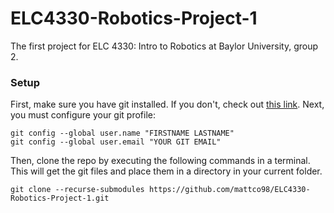 # ELC4330-Robotics-Project-1

The first project for ELC 4330: Intro to Robotics at Baylor University, group 2. 

### Setup

First, make sure you have git installed. If you don't, check out [this link](https://www.atlassian.com/git/tutorials/install-git#windows). Next, you must configure your git profile:

```
git config --global user.name "FIRSTNAME LASTNAME"
git config --global user.email "YOUR GIT EMAIL"
```

Then, clone the repo by executing the following commands in a terminal. This will get the git files and place them in a directory in your current folder.

```
git clone --recurse-submodules https://github.com/mattco98/ELC4330-Robotics-Project-1.git
```